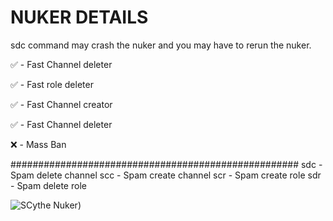 # NUKER DETAILS
sdc command may crash the nuker and you may have to rerun the nuker.

✅ - Fast Channel deleter

✅ - Fast role deleter

✅ - Fast Channel creator

✅ - Fast Channel deleter

❌  - Mass Ban

####################################################
sdc - Spam delete channel
scc - Spam create channel
scr - Spam create role
sdr - Spam delete role

![SCythe Nuker]([https://png.pngtree.com/element_our/png_detail/20181227/golden-skull-png_287772.jpg))
